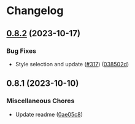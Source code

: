 # Changelog

## [0.8.2](https://github.com/EOX-A/EOxElements/compare/map-v0.8.1...map-v0.8.2) (2023-10-17)


### Bug Fixes

* Style selection and update ([#317](https://github.com/EOX-A/EOxElements/issues/317)) ([038502d](https://github.com/EOX-A/EOxElements/commit/038502d2022a7cd5bc9eaf40597b01c92671b3cd))

## 0.8.1 (2023-10-10)


### Miscellaneous Chores

* Update readme ([0ae05c8](https://github.com/EOX-A/EOxElements/commit/0ae05c84586f4deaf967f3396cc4ac4076675b74))
